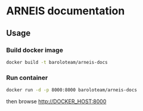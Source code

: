 # ARNEIS documentation

## Usage

### Build docker image

```bash
docker build -t baroloteam/arneis-docs
```

### Run container 

```bash
docker run -d -p 8000:8000 baroloteam/arneis-docs
```

then browse <http://DOCKER_HOST:8000>

<!-- EOF -->
